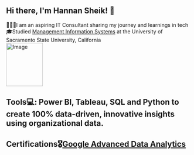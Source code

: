 ## Hi there, I'm Hannan Sheik! 🍵

👩🏽‍💻I am an aspiring IT Consultant sharing my journey and learnings in tech <br/>
🎓Studied [Management Information Systems](https://catalog.csus.edu/colleges/business-administration/information-systems-and-business-analytics/bs-in-business-administration-management-information-systems/) at the University of Sacramento State University, California  <br/>
<img width="100" height="118" alt="Image" src="https://github.com/user-attachments/assets/d1f1323d-96f2-4235-b73c-b0d46509156e" />
## Tools💻: Power BI, Tableau, SQL and Python to create 100% data-driven, innovative insights using organizational data.
## Certifications🎖️[Google Advanced Data Analytics](https://www.coursera.org/professional-certificates/google-advanced-data-analytics?#courses)
